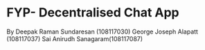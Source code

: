 # FYP- Decentralised Chat App
By
Deepak Raman Sundaresan (108117030)
George Joseph Alapatt (108117037)
Sai Anirudh Sanagaram(108117087)


